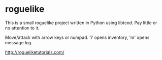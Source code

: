 # roguelike
This is a small roguelike project written in Python using libtcod. Pay little or no attention to it.

Move/attack with arrow keys or numpad. 'i' opens inventory, 'm' opens message log.

http://rogueliketutorials.com/
